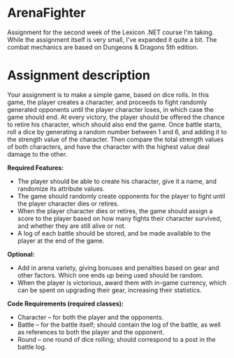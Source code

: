 # ArenaFighter
Assignment for the second week of the Lexicon .NET course I'm taking. While the assignment itself is very small, I've expanded it quite a bit. The combat mechanics are based on Dungeons & Dragons 5th edition.

# Assignment description
Your assignment is to make a simple game, based on dice rolls. In this game, the player creates a character, and proceeds to fight randomly generated opponents until the player character loses, in which case the game should end. At every victory, the player should be offered the chance to retire his character, which should also end the game. Once battle starts, roll a dice by generating a random number between 1 and 6, and adding it to the strength value of the character. Then compare the total strength values of both characters, and have the character with the highest value deal damage to the other. 

**Required Features:**
- The player should be able to create his character, give it a name, and randomize its attribute values.
- The game should randomly create opponents for the player to fight until the player character dies or retires.
- When the player character dies or retires, the game should assign a score to the player based on how many fights their character survived, and whether they are still alive or not.
- A log of each battle should be stored, and be made available to the player at the end of the game.

**Optional:**
- Add in arena variety, giving bonuses and penalties based on gear and other factors. Which one ends up being used should be random.
- When the player is victorious, award them with in-game currency, which can be spent on upgrading
their gear, increasing their statistics.

**Code Requirements (required classes):**
- Character – for both the player and the opponents.
- Battle – for the battle itself; should contain the log of the battle, as well as references to both the player and the opponent.
- Round – one round of dice rolling; should correspond to a post in the battle log.
